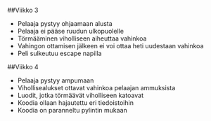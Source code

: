##Viikko 3
- Pelaaja pystyy ohjaamaan alusta
- Pelaaja ei pääse ruudun ulkopuolelle
- Törmääminen viholliseen aiheuttaa vahinkoa
- Vahingon ottamisen jälkeen ei voi ottaa heti uudestaan vahinkoa
- Peli sulkeutuu escape napilla

##Viikko 4
- Pelaaja pystyy ampumaan
- Vihollisealukset ottavat vahinkoa pelaajan ammuksista
- Luodit, jotka törmäävät viholliseen katoavat
- Koodia ollaan hajautettu eri tiedoistoihin
- Koodia on paranneltu pylintin mukaan
